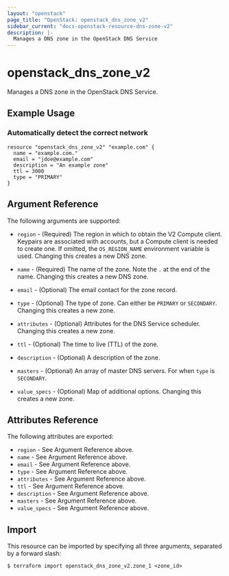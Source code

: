 ```yaml
---
layout: "openstack"
page_title: "OpenStack: openstack_dns_zone_v2"
sidebar_current: "docs-openstack-resource-dns-zone-v2"
description: |-
  Manages a DNS zone in the OpenStack DNS Service
---
```


# openstack\_dns\_zone_v2

Manages a DNS zone in the OpenStack DNS Service.

## Example Usage

### Automatically detect the correct network

```hcl
resource "openstack_dns_zone_v2" "example.com" {
  name = "example.com."
  email = "jdoe@example.com"
  description = "An example zone"
  ttl = 3000
  type = "PRIMARY"
}
```

## Argument Reference

The following arguments are supported:

* `region` - (Required) The region in which to obtain the V2 Compute client.
    Keypairs are associated with accounts, but a Compute client is needed to
    create one. If omitted, the `OS_REGION_NAME` environment variable is used.
    Changing this creates a new DNS zone.

* `name` - (Required) The name of the zone. Note the `.` at the end of the name.
  Changing this creates a new DNS zone.

* `email` - (Optional) The email contact for the zone record.

* `type` - (Optional) The type of zone. Can either be `PRIMARY` or `SECONDARY`.
  Changing this creates a new zone.

* `attributes` - (Optional) Attributes for the DNS Service scheduler.
  Changing this creates a new zone.

* `ttl` - (Optional) The time to live (TTL) of the zone.

* `description` - (Optional) A description of the zone.

* `masters` - (Optional) An array of master DNS servers. For when `type` is
  `SECONDARY`.

* `value_specs` - (Optional) Map of additional options. Changing this creates a
  new zone.

## Attributes Reference

The following attributes are exported:

* `region` - See Argument Reference above.
* `name` - See Argument Reference above.
* `email` - See Argument Reference above.
* `type` - See Argument Reference above.
* `attributes` - See Argument Reference above.
* `ttl` - See Argument Reference above.
* `description` - See Argument Reference above.
* `masters` - See Argument Reference above.
* `value_specs` - See Argument Reference above.

## Import

This resource can be imported by specifying all three arguments, separated
by a forward slash:

```
$ terraform import openstack_dns_zone_v2.zone_1 <zone_id>
```
